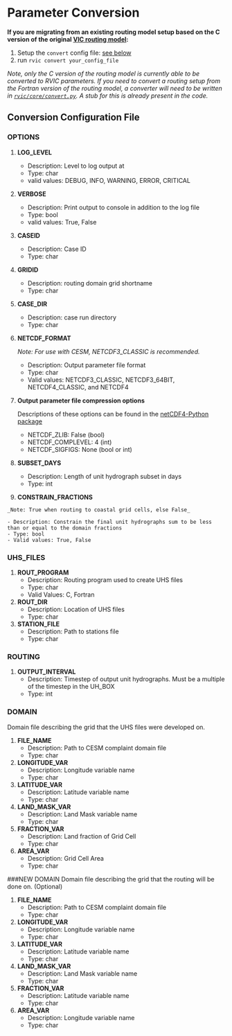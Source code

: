 # Parameter Conversion

**If you are migrating from an existing routing model setup based on the C version of the original [VIC routing model](https://github.com/UW-Hydro/VIC_Routing):**

  1.  Setup the `convert` config file: [see below](conversion/#conversion-configuration-file)
  2.  run `rvic convert your_config_file`

*Note, only the C version of the routing model is currently able to be converted to RVIC parameters.  If you need to convert a routing setup from the Fortran version of the routing model, a converter will need to be written in [`rvic/core/convert.py`](https://github.com/UW-Hydro/RVIC/blob/feature/output_file_chunks/rvic/core/convert.py).  A stub for this is already present in the code.*

## Conversion Configuration File

### OPTIONS
1.  **LOG_LEVEL**
    - Description: Level to log output at
    - Type: char
    - valid values: DEBUG, INFO, WARNING, ERROR, CRITICAL
2.  **VERBOSE**
    - Description: Print output to console in addition to the log file
    - Type: bool
    - valid values: True, False
4.  **CASEID**
    - Description: Case ID
    - Type: char
5.  **GRIDID**
    - Description: routing domain grid shortname
    - Type: char
6.  **CASE_DIR**
    - Description: case run directory
    - Type: char
7.  **NETCDF_FORMAT**

    _Note: For use with CESM, NETCDF3_CLASSIC is recommended._

    - Description: Output parameter file format
    - Type: char
    - Valid values: NETCDF3_CLASSIC, NETCDF3_64BIT, NETCDF4_CLASSIC, and NETCDF4

8.  **Output parameter file compression options**

    Descriptions of these options can be found in the [netCDF4-Python package](http://unidata.github.io/netcdf4-python/netCDF4.Dataset-class.html#createVariable)

    - NETCDF_ZLIB: False (bool)
    - NETCDF_COMPLEVEL: 4 (int)
    - NETCDF_SIGFIGS: None (bool or int)

9.  **SUBSET_DAYS**
    - Description: Length of unit hydrograph subset in days
    - Type: int
10.  **CONSTRAIN_FRACTIONS**

    _Note: True when routing to coastal grid cells, else False_

    - Description: Constrain the final unit hydrographs sum to be less than or equal to the domain fractions
    - Type: bool
    - Valid values: True, False

### UHS_FILES
1.  **ROUT_PROGRAM**
    - Description: Routing program used to create UHS files
    - Type: char
    - Valid Values: C, Fortran
2.  **ROUT_DIR**
    - Description: Location of UHS files
    - Type: char
3.  **STATION_FILE**
    - Description: Path to stations file
    - Type: char

### ROUTING
1.  **OUTPUT_INTERVAL**
    - Description: Timestep of output unit hydrographs.  Must be a multiple of the timestep in the UH_BOX
    - Type: int

### DOMAIN

Domain file describing the grid that the UHS files were developed on.

1.  **FILE_NAME**
    - Description: Path to CESM complaint domain file
    - Type: char
2.  **LONGITUDE_VAR**
    - Description: Longitude variable name
    - Type: char
3.  **LATITUDE_VAR**
    - Description: Latitude variable name
    - Type: char
4.  **LAND_MASK_VAR**
    - Description: Land Mask variable name
    - Type: char
5.  **FRACTION_VAR**
    - Description: Land fraction of Grid Cell
    - Type: char
6.  **AREA_VAR**
    - Description: Grid Cell Area
    - Type: char

###NEW DOMAIN
Domain file describing the grid that the routing will be done on.  (Optional)

1.  **FILE_NAME**
    - Description: Path to CESM complaint domain file
    - Type: char
2.  **LONGITUDE_VAR**
    - Description: Longitude variable name
    - Type: char
3.  **LATITUDE_VAR**
    - Description: Latitude variable name
    - Type: char
4.  **LAND_MASK_VAR**
    - Description: Land Mask variable name
    - Type: char
5.  **FRACTION_VAR**
    - Description: Latitude variable name
    - Type: char
6.  **AREA_VAR**
    - Description: Longitude variable name
    - Type: char
